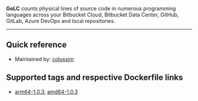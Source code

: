 **GoLC** counts physical lines of source code in numerous programming languages across your Bitbucket Cloud, Bitbucket Data Center, GitHub, GitLab, Azure DevOps and local repositories.

---

## Quick reference
- Maintained by:
[colussim](https://github.com/colussim/GoLC/Docker)

## Supported tags and respective Dockerfile links
- [arm64-1.0.3](https://hub.docker.com/layers/mcolussi/golc/arm64-1.0.3/images/sha256-cd11c1f1a054f22632fff01986f440327bc8c48d31e4154cdf40fbc674ca025d?context=repo), [amd64-1.0.3]()

